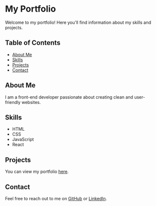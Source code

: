 # My Portfolio

Welcome to my portfolio! Here you'll find information about my skills and projects.

## Table of Contents
- [About Me](#about-me)
- [Skills](#skills)
- [Projects](#projects)
- [Contact](#contact)

## About Me
I am a front-end developer passionate about creating clean and user-friendly websites.

## Skills
- HTML
- CSS
- JavaScript
- React

## Projects
You can view my portfolio [here](https://yourusername.github.io/your-repository-name).

## Contact
Feel free to reach out to me on [GitHub](https://github.com/yourusername) or [LinkedIn](https://www.linkedin.com/in/yourusername).

